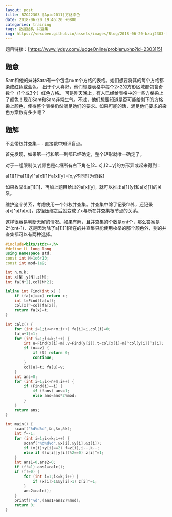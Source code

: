 ```yaml
---
layout: post
title: BZOJ2303 [Apio2011]方格染色
date: 2018-06-20 19:46:20 +0800
categories: training
tags: 数据结构 并查集
img: https://vexoben.github.io/assets/images/Blog/2018-06-20-bzoj2303-[apio2011]方格染色.JPG
---
```


题目链接：[https://www.lydsy.com/JudgeOnline/problem.php?id=2303][5]

## **题意**

Sam和他的妹妹Sara有一个包含n×m个方格的表格。她们想要将其的每个方格都染成红色或蓝色。
出于个人喜好，他们想要表格中每个2×2的方形区域都包含奇数个（1个或3个）红色方格。
可是昨天晚上，有人已经给表格中的一些方格染上了颜色！现在Sam和Sara非常生气。不过，他们想要知道是否可能给剩下的方格染上颜色，使得整个表格仍然满足她们的要求。如果可能的话，满足他们要求的染色方案数有多少呢？ 

## **题解**

不会带权并查集……直接戳中知识盲点。

首先发现，如果第一行和第一列都已经确定，整个矩形就唯一确定了。

对于一组限制(x,y)颜色是c,将所有右下角在[2...x],[2...y]的方形异或起来得到：

a[1][1]^a[1][y]^a[x][1]^a[x][y]=[x,y不同时为奇数]

如果枚举出a[1][1]，再加上题目给出的a[x][y]，就可以推出a[1][y]和a[x][1]的关系。

维护这个关系，考虑使用一个带权并查集。并查集中除了记录fa外，还记录a[x]^a[fa[x]]，路径压缩之后就变成了x与所在并查集根节点的关系。

这样很容易判断无解的情况。如果有解，且并查集的个数是cnt个，那么答案是2^(cnt-1)，这是因为除了a[1][1]所在的并查集只能使用枚举的那个颜色外，别的并查集都可以有两种选择。

```cpp
#include<bits/stdc++.h>
#define LL long long
using namespace std;
const int N=1e6+10;
const int mod=1e9;

int n,m,k;
int x[N],y[N],z[N];
int fa[N*2],col[N*2];

inline int Find(int x) {
	if (fa[x]==x) return x;
	int t=Find(fa[x]);
	col[x]^=col[fa[x]];
	return fa[x]=t;
}

int calc() {
	for (int i=1;i<=n+m;i++) fa[i]=i,col[i]=0;
	fa[m+1]=1;
	for (int i=1;i<=k;i++) {
		int u=Find(x[i]+m),v=Find(y[i]),t=col[x[i]+m]^col[y[i]]^z[i];
		if (u==v) {
			if (t) return 0;
			continue;
		}
		col[u]=t; fa[u]=v;
	}
	int ans=0;
	for (int i=1;i<=n+m;i++) {
		if (Find(i)==i) {
			if (!ans) ans=1;
			else ans=ans*2%mod;
		}
	}
	return ans;
}

int main() {
	scanf("%d%d%d",&n,&m,&k);
	int f=-1;
	for (int i=1;i<=k;i++) {
		scanf("%d%d%d",&x[i],&y[i],&z[i]);
		if (x[i]+y[i]==2) f=z[i],i--,k--;
		else if ((x[i]|y[i])%2==0) z[i]^=1;
	}
	int ans1=0,ans2=0;
	if (f!=1) ans1=calc();
	if (f!=0) {
		for (int i=1;i<=k;i++) {
			if (x[i]>1&&y[i]>1) z[i]^=1;
		}
		ans2=calc();
	}
	printf("%d",(ans1+ans2)%mod);
	return 0;
}
```

[5]:https://www.lydsy.com/JudgeOnline/problem.php?id=2303
